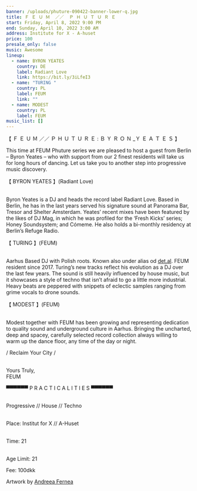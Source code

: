 ```yaml
---
banner: /uploads/phuture-090422-banner-lower-q.jpg
title: Ｆ Ｅ Ｕ Ｍ  ／／  Ｐ Ｈ Ｕ Ｔ Ｕ Ｒ Ｅ
start: Friday, April 8, 2022 9:00 PM
end: Sunday, April 10, 2022 3:00 AM
address: Institute for X - A-huset
price: 100
presale_only: false
music: Awesome
lineup:
  - name: BYRON YEATES
    country: DE
    label: Radiant Love
    link: https://bit.ly/3iLfeI3
  - name: "TURING "
    country: PL
    label: FEUM
    link: ""
  - name: MODEST
    country: PL
    label: FEUM
music_list: []
---
```

<!--StartFragment-->

【 Ｆ Ｅ Ｕ Ｍ ／／ Ｐ Ｈ Ｕ Ｔ Ｕ Ｒ Ｅ : Ｂ Ｙ Ｒ Ｏ Ｎ _Ｙ Ｅ Ａ Ｔ Ｅ Ｓ 】

This time at FEUM Phuture series we are pleased to host a guest from Berlin – Byron Yeates – who with support from our 2 finest residents will take us for long hours of dancing. Let us take you to another step into progressive music discovery.

【 BYRON YEATES 】(Radiant Love)

\
Byron Yeates is a DJ and heads the record label Radiant Love. Based in Berlin, he has in the last years served his signature sound at Panorama Bar, Tresor and Shelter Amsterdam. Yeates’ recent mixes have been featured by the likes of DJ Mag, in which he was profiled for the ‘Fresh Kicks’ series; Honey Soundsystem; and Cómeme. He also holds a bi-monthly residency at Berlin’s Refuge Radio.

【 TURING 】(FEUM)

\
Aarhus Based DJ with Polish roots. Known also under alias od [det.al](http://det.al/). FEUM resident since 2017. Turing’s new tracks reflect his evolution as a DJ over the last few years. The sound is still heavily influenced by house music, but it showcases a style of techno that isn’t afraid to go a little more industrial. Heavy beats are peppered with snippets of eclectic samples ranging from grime vocals to drone sounds.

【 MODEST 】(FEUM)

\
Modest together with FEUM has been growing and representing dedication to quality sound and underground culture in Aarhus. Bringing the uncharted, deep and spacey, carefully selected record collection always willing to warm up the dance floor, any time of the day or night.

/ Reclaim Your City /

\
Yours Truly,\
FEUM

▀▀▀▀▀▀ P R A C T I C A L I T I E S ▀▀▀▀▀▀

\
Progressive // House // Techno

\
Place: Institut for X // A-Huset

\
Time: 21

\
Age Limit: 21

Fee: 100dkk

Artwork by [Andreea Fernea](https://www.instagram.com/andrre________/)

<!--EndFragment-->
